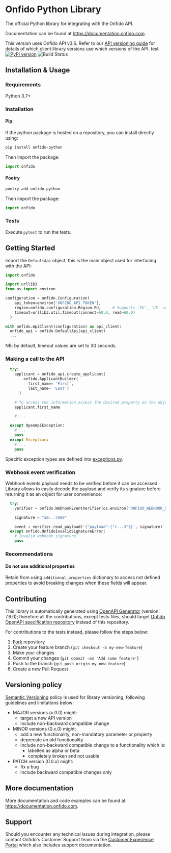 # Onfido Python Library

The official Python library for integrating with the Onfido API.

Documentation can be found at <https://documentation.onfido.com>.

This version uses Onfido API v3.6. Refer to our [API versioning guide](https://developers.onfido.com/guide/api-versioning-policy#client-libraries) for details of which client library versions use which versions of the API.
test
[![PyPI version](https://badge.fury.io/py/onfido-python.svg)](https://badge.fury.io/py/onfido-python)
![Build Status](https://github.com/onfido/onfido-python/actions/workflows/python.yml/badge.svg)

## Installation & Usage

### Requirements

Python 3.7+

### Installation

#### Pip

If the python package is hosted on a repository, you can install directly using:

```sh
pip install onfido-python
```

Then import the package:

```python
import onfido
```

#### Poetry

```sh
poetry add onfido-python
```

Then import the package:

```python
import onfido
```

### Tests

Execute `pytest` to run the tests.

## Getting Started

Import the `DefaultApi` object, this is the main object used for interfacing with the API:

```python
import onfido

import urllib3
from os import environ

configuration = onfido.Configuration(
    api_token=environ['ONFIDO_API_TOKEN'],
    region=onfido.configuration.Region.EU,     # Supports `EU`, `US` and `CA`
    timeout=urllib3.util.Timeout(connect=60.0, read=60.0)
  )

with onfido.ApiClient(configuration) as api_client:
  onfido_api = onfido.DefaultApi(api_client)
  ...
```

NB: by default, timeout values are set to 30 seconds.

### Making a call to the API

```python
  try:
    applicant = onfido_api.create_applicant(
        onfido.ApplicantBuilder(
          first_name= 'First',
          last_name= 'Last')
      )

    # To access the information access the desired property on the object, for example:
    applicant.first_name

    # ...

  except OpenApiException:
    # ...
    pass
  except Exception:
    # ...
    pass
```

Specific exception types are defined into [exceptions.py](onfido/exceptions.py).

### Webhook event verification

Webhook events payload needs to be verified before it can be accessed. Library allows to easily decode the payload and verify its signature before returning it as an object for user convenience:

```python
  try:
    verifier = onfido.WebhookEventVerifier(os.environ["ONFIDO_WEBHOOK_SECRET_TOKEN"])

    signature = "a0...760e"

    event = verifier.read_payload('{"payload":{"r...3"}}', signature)
  except onfido.OnfidoInvalidSignatureError:
    # Invalid webhook signature
    pass
```

### Recommendations

#### Do not use additional properties

Retain from using `additional_properties` dictionary to access not defined properties to avoid breaking changes when these fields will appear.

## Contributing

This library is automatically generated using [OpenAPI Generator](https://openapi-generator.tech) (version: 7.6.0); therefore all the contributions, except tests files, should target [Onfido OpenAPI specification repository](https://github.com/onfido/onfido-openapi-spec/tree/master) instead of this repository.

For contributions to the tests instead, please follow the steps below:

1. [Fork](https://github.com/onfido/onfido-python/fork) repository
2. Create your feature branch (`git checkout -b my-new-feature`)
3. Make your changes
4. Commit your changes (`git commit -am 'Add some feature'`)
5. Push to the branch (`git push origin my-new-feature`)
6. Create a new Pull Request

## Versioning policy

[Semantic Versioning](https://semver.org) policy is used for library versioning, following guidelines and limitations below:

- MAJOR versions (x.0.0) might:
  - target a new API version
  - include non-backward compatible change
- MINOR versions (0.x.0) might:
  - add a new functionality, non-mandatory parameter or property
  - deprecate an old functionality
  - include non-backward compatible change to a functionality which is:
    - labelled as alpha or beta
    - completely broken and not usable
- PATCH version (0.0.x) might:
  - fix a bug
  - include backward compatible changes only

## More documentation

More documentation and code examples can be found at <https://documentation.onfido.com>.

## Support

Should you encounter any technical issues during integration, please contact Onfido's Customer Support team via the [Customer Experience Portal](https://public.support.onfido.com/) which also includes support documentation.
